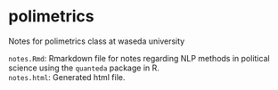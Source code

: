 # polimetrics
Notes for polimetrics class at waseda university 

`notes.Rmd`: Rmarkdown file for notes regarding NLP methods in political science using the `quanteda` package in R.  
`notes.html`: Generated html file.  
